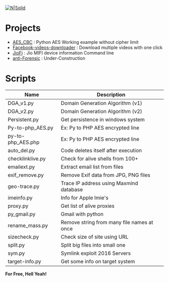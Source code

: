 [![N|Solid](https://teampython.files.wordpress.com/2012/03/python2.png)](https://nodesource.com/products/nsolid)

# Projects
* [AES_CBC](https://github.com/roothaxor/Python/tree/master/AES_CBC)	: Python AES Working example without cipher limit
* [Facebook-videos-downloader](https://github.com/roothaxor/Python/tree/master/Facebook-videos-downloader) : Download multiple videos with one click
* [JioFi](https://github.com/roothaxor/Jio-MiFi3) : Jio MIFI device information Command line
* [anti-Forensic](https://github.com/roothaxor/Python/tree/master/anti-Forensic) : Under-Construction

# Scripts


| Name | Description |
| ------ | ------ |
| DGA_v1.py | Domain Generation Algorithm (v1) |
| DGA_v2.py | Domain Generation Algorithm (v2) |
| Persistent.py | Get persistence in windows system |
| Py-to-php_AES.py | Ex: Py to PHP AES encrypted line |
| py-to-php_AES.php | Ex: Py to PHP AES encrypted line |
| auto_del.py | Code deletes itself after execution  |
| checklinklive.py | Check for alive shells from 100+ |
| emailext.py | Extract email list from files |
| exif_remove.py | Remove Exif data from JPG, PNG files |
| geo-trace.py | Trace IP address using Maxmind database |
| imeinfo.py | Info for Apple Imie's |
| proxy.py | Get list of alive proxies |
| py_gmail.py | Gmail with python |
| rename_mass.py | Remove string from many file names at once |
| sizecheck.py | Check size of site using URL |
| split.py | Split big files into small one |
| sym.py | Symlink exploit 2016 Servers |
| target-info.py | Get some info on target system |

**For Free, Hell Yeah!**
